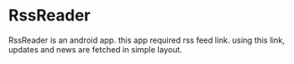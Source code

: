 # RssReader

RssReader is an android app.
this app required rss feed link.
using this link, updates and news are fetched in simple layout.
